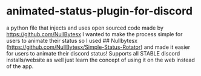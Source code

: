 # animated-status-plugin-for-discord
a python file that injects and uses open sourced code made by https://github.com/NullBytesx
I wanted to make the process simple for users to animate their status so I used ## Nullbytesx 
(https://github.com/NullBytesx/Simple-Status-Rotator) and made it easier for users to animate their discord status! Supports all STABLE discord installs/website as well just learn the concept of using it on the web instead of the app. 
